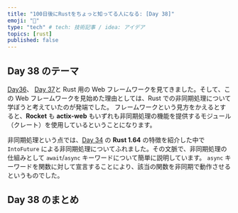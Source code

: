 ```yaml
---
title: "100日後にRustをちょっと知ってる人になる: [Day 38]"
emoji: "🦀"
type: "tech" # tech: 技術記事 / idea: アイデア
topics: [rust]
published: false
---
```

## Day 38 のテーマ

[Day36](https://zenn.dev/shinyay/articles/hello-rust-day036)、 [Day 37](https://zenn.dev/shinyay/articles/hello-rust-day037)と Rust 用の Web フレームワークを見てきました。そして、この Web フレームワークを見始めた理由としては、Rust での非同期処理について学ぼうと考えていたのが発端でした。
フレームワークという見方をかえるとすると、**Rocket** も **actix-web** もいずれも非同期処理の機能を提供するモジュール（クレート）を使用しているということになります。



非同期処理という点では、[Day 34](https://zenn.dev/shinyay/articles/hello-rust-day034) の **Rust 1.64** の特徴を紹介した中で `IntoFuture` による非同期処理についてふれました。その文脈で、非同期処理の仕組みとして `await`/`async` キーワードについて簡単に説明しています。
`async` キーワードを関数に対して宣言することにより、該当の関数を非同期で動作させるというものでした。



## Day 38 のまとめ
